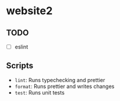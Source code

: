 # website2

## TODO

- [ ] eslint

## Scripts

- `lint`: Runs typechecking and prettier
- `format`: Runs prettier and writes changes
- `test`: Runs unit tests
